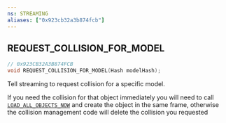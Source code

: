 ```yaml
---
ns: STREAMING
aliases: ["0x923cb32a3b874fcb"]
---
```

## REQUEST_COLLISION_FOR_MODEL

```c
// 0x923CB32A3B874FCB
void REQUEST_COLLISION_FOR_MODEL(Hash modelHash);
```

Tell streaming to request collision for a specific model.

If you need the collision for that object immediately you will need to call [`LOAD_ALL_OBJECTS_NOW`](#_0xBD6E84632DD4CB3F) and create the object in the same frame, otherwise the collision management code will delete the collision you requested

